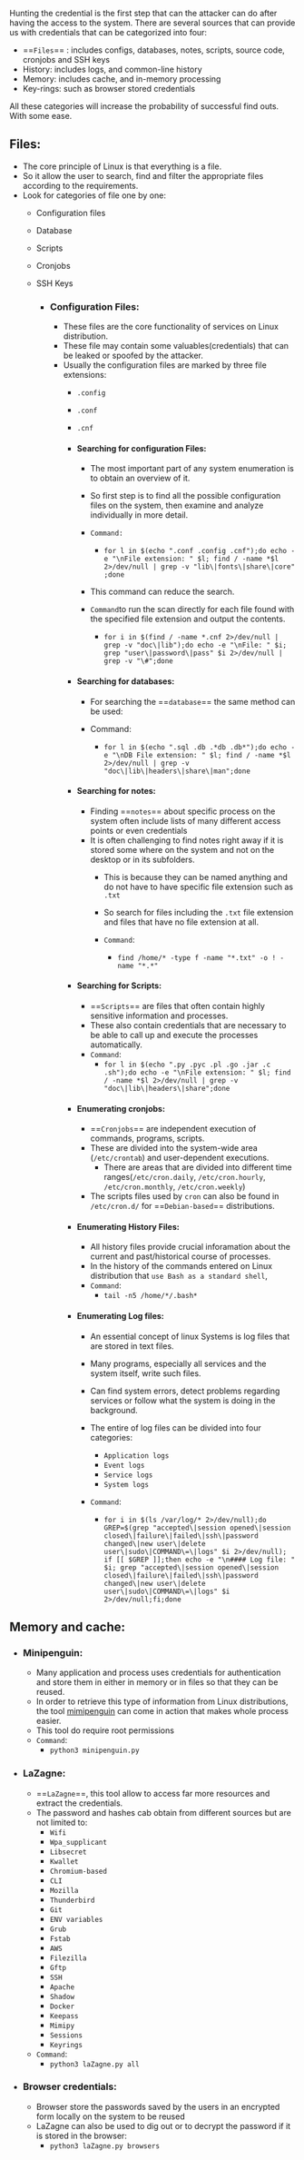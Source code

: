 Hunting the credential is the first step that can the attacker can do after having the access to the system. There are several sources that can provide us with credentials that can be categorized into four:

- ==`Files`== : includes configs, databases, notes, scripts, source code, cronjobs and SSH keys
- History:  includes logs, and common-line history
- Memory: includes cache, and in-memory processing  
- Key-rings: such as browser stored credentials

All these categories will increase the probability of successful find outs. With some ease.


## Files:

- The core principle of Linux is that everything is a file.
- So it allow the user to search, find and filter the appropriate files according to the requirements.
- Look for categories of file one by one:
	- Configuration files
	- Database
	- Scripts
	- Cronjobs
	- SSH Keys
		
		- ### Configuration Files:
			
			- These files are the core functionality of services on Linux distribution.
			- These file may contain some valuables(credentials) that can be leaked or spoofed by the attacker.
			- Usually the configuration files are marked by three file extensions:
				- `.config`
				- `.conf`
				- `.cnf`
				
				- #### Searching for configuration Files:
					
					- The most important part of any system enumeration is to obtain an overview of it.
					- So first step is to find all the possible configuration files on the system, then examine and analyze individually in more detail.
					- `Command:`
						
						- `for l in $(echo ".conf .config .cnf");do echo -e "\nFile extension: " $l; find / -name *$l 2>/dev/null | grep -v "lib\|fonts\|share\|core" ;done`
					- This command can reduce the search.
					- `Command`to run the scan directly for each file found with the specified file extension and output the contents.
						
						- `for i in $(find / -name *.cnf 2>/dev/null | grep -v "doc\|lib");do echo -e "\nFile: " $i; grep "user\|password\|pass" $i 2>/dev/null | grep -v "\#";done`
				
				- #### Searching for databases:
					
					- For searching the ==`database`== the same method can be used:
					- Command:
					
						- `for l in $(echo ".sql .db .*db .db*");do echo -e "\nDB File extension: " $l; find / -name *$l 2>/dev/null | grep -v "doc\|lib\|headers\|share\|man";done`
				
				- #### Searching for notes:
					
					-  Finding ==`notes`== about specific process on the system often include lists of many different access points or even credentials
					- It is often challenging to find notes right away if it is stored some where on the system and not on the desktop or in its subfolders.
						- This is because they can be named anything and do not have to have specific file extension such as `.txt` 
						- So search for files including the `.txt` file extension and files that have no file extension at all.
						- `Command`:
							
							- `find /home/* -type f -name "*.txt" -o ! -name "*.*"`
				
				- #### Searching for Scripts:
					
					- ==`Scripts`== are files that often contain highly sensitive information and processes.
					- These also contain credentials that are necessary to be able to call up and execute the processes automatically.
					- `Command`:
						- `for l in $(echo ".py .pyc .pl .go .jar .c .sh");do echo -e "\nFile extension: " $l; find / -name *$l 2>/dev/null | grep -v "doc\|lib\|headers\|share";done`
				
				- #### Enumerating cronjobs:
					
					- ==`Cronjobs`== are independent execution of commands, programs, scripts.
					- These are divided into the system-wide area (`/etc/crontab`) and user-dependent executions.
						- There are areas that are divided into different time ranges(`/etc/cron.daily`, `/etc/cron.hourly`, `/etc/cron.monthly`, `/etc/cron.weekly`)
					- The scripts files used by `cron` can also be found in `/etc/cron.d/` for ==`Debian-based`== distributions.
				
				- #### Enumerating History Files:
					
					- All history files provide crucial inforamation about the current and past/historical course of processes.
					- In the history of the commands entered on Linux distribution that `use Bash as a standard shell`,
					- `Command`:
						- `tail -n5 /home/*/.bash*`
				
				- #### Enumerating Log files:
					
					-  An essential concept of linux Systems is log files that are stored in text files.
					- Many programs, especially all services and the system itself, write such files.
					- Can find system errors, detect problems regarding services or follow what the system is doing in the background.
					- The entire of log files can be divided into four categories:
						
						- `Application logs` 
						- `Event logs`
						- `Service logs`
						- `System logs`
					
					- `Command`:
						- `for i in $(ls /var/log/* 2>/dev/null);do GREP=$(grep "accepted\|session opened\|session closed\|failure\|failed\|ssh\|password changed\|new user\|delete user\|sudo\|COMMAND\=\|logs" $i 2>/dev/null); if [[ $GREP ]];then echo -e "\n#### Log file: " $i; grep "accepted\|session opened\|session closed\|failure\|failed\|ssh\|password changed\|new user\|delete user\|sudo\|COMMAND\=\|logs" $i 2>/dev/null;fi;done`

## Memory and cache:

- ### Minipenguin:
	- Many application and process uses credentials for authentication and store them in either in memory or in files so that they can be reused.
	- In order to retrieve this type of information from Linux distributions, the tool [mimipenguin](https://github.com/huntergregal/mimipenguin) can come in action that makes whole process easier.
	- This tool do require root permissions
	- `Command`:
		- `python3 minipenguin.py`

- ### LaZagne:
	- ==`LaZagne`==, this tool allow to access far more resources and extract the credentials.
	- The password and hashes cab obtain from different sources but are not limited to:
		- `Wifi`
		- `Wpa_supplicant`
		- `Libsecret`
		- `Kwallet`
		- `Chromium-based`
		- `CLI`
		- `Mozilla`
		- `Thunderbird`
		- `Git`
		- `ENV variables`
		- `Grub`
		- `Fstab`
		- `AWS`
		- `Filezilla`
		- `Gftp`
		- `SSH`
		- `Apache`
		- `Shadow`
		- `Docker`
		- `Keepass`
		- `Mimipy`
		- `Sessions`
		- `Keyrings`
	- `Command`:
		- `python3 laZagne.py all`
	 
- ### Browser credentials:
	- Browser store the passwords saved by the users in an encrypted form locally on the system to be reused
	- LaZagne can also be used to dig out or to decrypt the password if it is stored in the browser:
		- `python3 laZagne.py browsers`